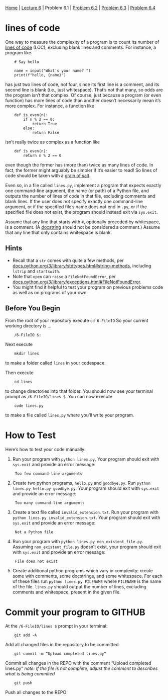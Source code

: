 [Home](../README.md) | [Lecture 6](6-FileIO.md) | Problem 6.1 | [Problem 6.2](PROBLEM6.2.md) | [Problem 6.3](PROBLEM6.3.md) | [Problem 6.4](PROBLEM6.4.md)

# lines of code
One way to measure the complexity of a program is to count its number of [lines of code](https://en.wikipedia.org/wiki/Source_lines_of_code) (LOC), excluding blank lines and comments. For instance, a program like

		# Say hello

		name = input("What's your name? ")
		print(f"hello, {name}")
has just two lines of code, not four, since its first line is a comment, and its second line is blank (i.e., just whitespace). That’s not that many, so odds are the program isn’t that complex. Of course, just because a program (or even function) has more lines of code than another doesn’t necessarily mean it’s more complex. For instance, a function like

		def is_even(n):
			if n % 2 == 0:
				return True
			else:
				return False
isn’t really twice as complex as a function like

		def is_even(n):
			return n % 2 == 0
even though the former has (more than) twice as many lines of code. In fact, the former might arguably be simpler if it’s easier to read! So lines of code should be taken with a [grain of salt](https://en.wikipedia.org/wiki/Grain_of_salt).

Even so, in a file called `lines.py`, implement a program that expects exactly one command-line argument, the name (or path) of a Python file, and outputs the number of lines of code in that file, excluding comments and blank lines. If the user does not specify exactly one command-line argument, or if the specified file’s name does not end in `.py`, or if the specified file does not exist, the program should instead exit via `sys.exit`.

Assume that any line that starts with `#`, optionally preceded by whitespace, is a comment. (A [docstring](https://peps.python.org/pep-0257/) should not be considered a comment.) Assume that any line that only contains whitespace is blank.

## Hints
- Recall that a `str` comes with quite a few methods, per [docs.python.org/3/library/stdtypes.html#string-methods](https://docs.python.org/3/library/stdtypes.html#string-methods), including `lstrip` and `startswith`.
- Note that `open` can `raise` a `FileNotFoundError`, per [docs.python.org/3/library/exceptions.html#FileNotFoundError](https://docs.python.org/3/library/exceptions.html#FileNotFoundError).
- You might find it helpful to test your program on previous problems code as well as on programs of your own.

## Before You Begin
From the root of your repository execute `cd 6-FileIO` So your current working directory is ...		

		/6-FileIO $:
Next execute

		mkdir lines
to make a folder called `lines` in your codespace.

Then execute

		cd lines
to change directories into that folder. You should now see your terminal prompt as `/6-FileIO/lines $`. You can now execute

		code lines.py
to make a file called `lines.py` where you’ll write your program.

# How to Test
Here’s how to test your code manually:
1. Run your program with `python lines.py`. Your program should exit with `sys.exit` and provide an error message:

		Too few command-line arguments
2. Create two python programs, `hello.py` and `goodbye.py`. Run `python lines.py hello.py goodbye.py`. Your program should exit with `sys.exit` and provide an error message:

		Too many command-line arguments
3. Create a text file called `invalid_extension.txt`. Run your program with `python lines.py invalid_extension.txt`. Your program should exit with `sys.exit` and provide an error message:

		Not a Python file
4. Run your program with `python lines.py non_existent_file.py`. Assuming `non_existent_file.py` doesn’t exist, your program should exit with `sys.exit` and provide an error message:

		File does not exist
5. Create additional python programs which vary in complexity: create some with comments, some docstrings, and some whitespace. For each of these files run `python lines.py FILENAME` where `FILENAME` is the name of the file. `lines.py` should output the number of lines, excluding comments and whitespace, present in the given file.

# Commit your program to GITHUB
At the `/6-FileIO/lines $` prompt in your terminal:

		git add -A 
Add all changed files in the repository to be committed

		git commit -m “Upload completed lines.py“
Commit all changes in the REPO with the comment “Upload completed lines.py“
*note: If the file is not complete, adjust the comment to describes what is being commited*

		git push 
Push all changes to the REPO